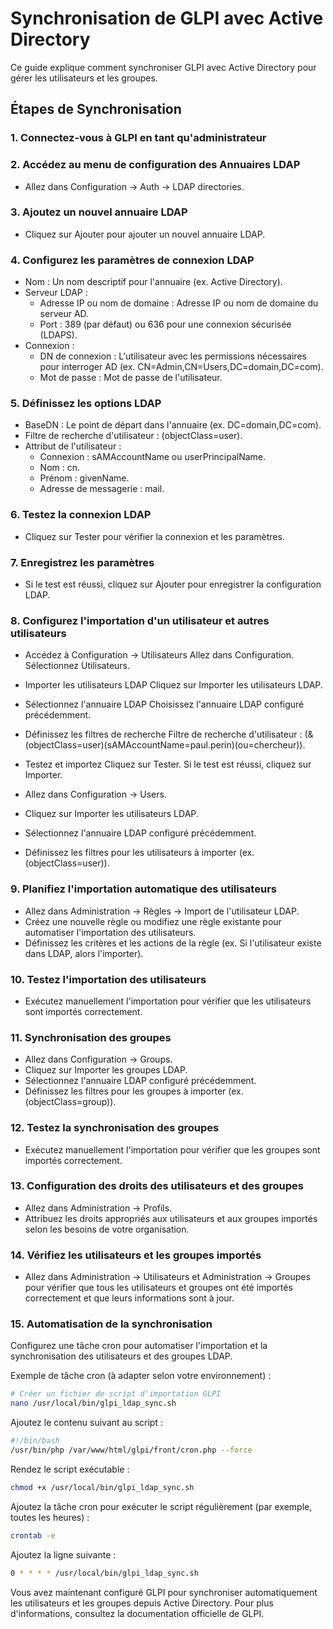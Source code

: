 # Synchronisation de GLPI avec Active Directory

Ce guide explique comment synchroniser GLPI avec Active Directory pour gérer les utilisateurs et les groupes.

## Étapes de Synchronisation

### 1. Connectez-vous à GLPI en tant qu'administrateur

### 2. Accédez au menu de configuration des Annuaires LDAP

- Allez dans Configuration -> Auth -> LDAP directories.

### 3. Ajoutez un nouvel annuaire LDAP

- Cliquez sur Ajouter pour ajouter un nouvel annuaire LDAP.

### 4. Configurez les paramètres de connexion LDAP

- Nom : Un nom descriptif pour l'annuaire (ex. Active Directory).
- Serveur LDAP :
  - Adresse IP ou nom de domaine : Adresse IP ou nom de domaine du serveur AD.
  - Port : 389 (par défaut) ou 636 pour une connexion sécurisée (LDAPS).
- Connexion :
  - DN de connexion : L'utilisateur avec les permissions nécessaires pour interroger AD (ex. CN=Admin,CN=Users,DC=domain,DC=com).
  - Mot de passe : Mot de passe de l'utilisateur.

### 5. Définissez les options LDAP

- BaseDN : Le point de départ dans l'annuaire (ex. DC=domain,DC=com).
- Filtre de recherche d'utilisateur : (objectClass=user).
- Attribut de l'utilisateur :
  - Connexion : sAMAccountName ou userPrincipalName.
  - Nom : cn.
  - Prénom : givenName.
  - Adresse de messagerie : mail.

### 6. Testez la connexion LDAP

- Cliquez sur Tester pour vérifier la connexion et les paramètres.

### 7. Enregistrez les paramètres

- Si le test est réussi, cliquez sur Ajouter pour enregistrer la configuration LDAP.

### 8. Configurez l'importation d'un utilisateur et autres utilisateurs

- Accédez à Configuration -> Utilisateurs
  Allez dans Configuration.
  Sélectionnez Utilisateurs.
- Importer les utilisateurs LDAP
  Cliquez sur Importer les utilisateurs LDAP.
- Sélectionnez l'annuaire LDAP
  Choisissez l'annuaire LDAP configuré précédemment.
- Définissez les filtres de recherche
  Filtre de recherche d'utilisateur : (&(objectClass=user)(sAMAccountName=paul.perin)(ou=chercheur)).
- Testez et importez
  Cliquez sur Tester.
  Si le test est réussi, cliquez sur Importer.
  
- Allez dans Configuration -> Users.
- Cliquez sur Importer les utilisateurs LDAP.
- Sélectionnez l'annuaire LDAP configuré précédemment.
- Définissez les filtres pour les utilisateurs à importer (ex. (objectClass=user)).

### 9. Planifiez l'importation automatique des utilisateurs

- Allez dans Administration -> Règles -> Import de l'utilisateur LDAP.
- Créez une nouvelle règle ou modifiez une règle existante pour automatiser l'importation des utilisateurs.
- Définissez les critères et les actions de la règle (ex. Si l'utilisateur existe dans LDAP, alors l'importer).

### 10. Testez l'importation des utilisateurs

- Exécutez manuellement l'importation pour vérifier que les utilisateurs sont importés correctement.

### 11. Synchronisation des groupes

- Allez dans Configuration -> Groups.
- Cliquez sur Importer les groupes LDAP.
- Sélectionnez l'annuaire LDAP configuré précédemment.
- Définissez les filtres pour les groupes à importer (ex. (objectClass=group)).

### 12. Testez la synchronisation des groupes

- Exécutez manuellement l'importation pour vérifier que les groupes sont importés correctement.

### 13. Configuration des droits des utilisateurs et des groupes

- Allez dans Administration -> Profils.
- Attribuez les droits appropriés aux utilisateurs et aux groupes importés selon les besoins de votre organisation.

### 14. Vérifiez les utilisateurs et les groupes importés

- Allez dans Administration -> Utilisateurs et Administration -> Groupes pour vérifier que tous les utilisateurs et groupes ont été importés correctement et que leurs informations sont à jour.

### 15. Automatisation de la synchronisation

Configurez une tâche cron pour automatiser l'importation et la synchronisation des utilisateurs et des groupes LDAP.

Exemple de tâche cron (à adapter selon votre environnement) :

```bash
# Créer un fichier de script d'importation GLPI
nano /usr/local/bin/glpi_ldap_sync.sh
```

Ajoutez le contenu suivant au script :

```bash
#!/bin/bash
/usr/bin/php /var/www/html/glpi/front/cron.php --force
```

Rendez le script exécutable :

```bash
chmod +x /usr/local/bin/glpi_ldap_sync.sh
```

Ajoutez la tâche cron pour exécuter le script régulièrement (par exemple, toutes les heures) :

```bash
crontab -e
```

Ajoutez la ligne suivante :

```bash
0 * * * * /usr/local/bin/glpi_ldap_sync.sh
```

Vous avez maintenant configuré GLPI pour synchroniser automatiquement les utilisateurs et les groupes depuis Active Directory. Pour plus d'informations, consultez la documentation officielle de GLPI.
